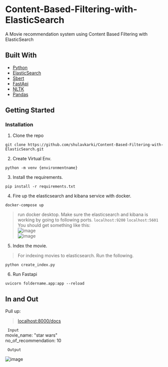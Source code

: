 # Content-Based-Filtering-with-ElasticSearch
A Movie recommendation system using Content Based Filtering with ElasticSearch
## Built With
- [Python](https://www.python.org/)
- [ElasticSearch](https://elastic.co)
- [Sbert](https://huggingface.co/sentence-transformers/all-MiniLM-L12-v2)
- [FastApi](https://fastapi.com)
- [NLTK](https://nltk.org)
- [Pandas](https://pandas.pydata.org)

## Getting Started

### Installation
1. Clone the repo
```
git clone https://github.com/shulavkarki/Content-Based-Filtering-with-ElasticSearch.git
```
2. Create Virtual Env.
```
python -m venv {environmentname}
```
3. Install the requirements.
```
pip install -r requirements.txt
```
4. Fire up the elasticsearch and kibana service with docker.
```
docker-compose up
```
> run docker desktop.
> Make sure the elasticsearch and kibana is working by going to following ports.
```localhost:9200```
```localhost:5601```  
> You should get something like this:  
![image](https://user-images.githubusercontent.com/40908371/204493348-2d122b0c-cfe7-449c-93fc-512869abe2f4.png)  
![image](https://user-images.githubusercontent.com/40908371/204493447-f1e47659-26b2-4551-a20c-60fe246dd229.png)

5. Index the movie.
> For indexing movies to elasticsearch. Run the following.
```
python create_index.py
```

6. Run Fastapi
```
uvicorn foldername.app:app --reload
```
## In and Out
Pull up:
> [localhost:8000/docs](http://localhost:8000/docs)  

  
``` Input```  
movie_name: "star wars"  
no_of_recommendation: 10  
  
``` Output```
  
![image](https://user-images.githubusercontent.com/40908371/204495216-a01ccf7f-a1c7-4e13-b0df-8e7de7e95a5f.png)
  
